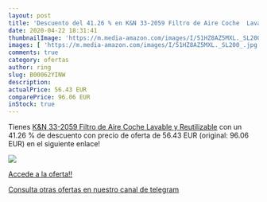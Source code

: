 ```yaml
---
layout: post
title: 'Descuento del 41.26 % en K&N 33-2059 Filtro de Aire Coche  Lavabl'
date: 2020-04-22 18:31:41
thumbnailImage: 'https://m.media-amazon.com/images/I/51HZ8AZ5MXL._SL200_.jpg'
images: [ 'https://m.media-amazon.com/images/I/51HZ8AZ5MXL._SL200_.jpg' ]
comments: true
category: ofertas
author: ring
slug: B00062YINW
description:
actualPrice: 56.43 EUR
comparePrice: 96.06 EUR
inStock: true
---
```


Tienes [K&N 33-2059 Filtro de Aire Coche  Lavable y Reutilizable](https://www.amazon.com/dp/B00062YINW/?tag=redken08-20) con un 41.26 % de descuento con precio de oferta de 56.43 EUR (original: 96.06 EUR) en el siguiente enlace!

[![](https://m.media-amazon.com/images/I/51HZ8AZ5MXL._SL200_.jpg)](https://www.amazon.com/dp/B00062YINW/?tag=redken08-20)

[Accede a la oferta!!](https://www.amazon.com/dp/B00062YINW/?tag=redken08-20)

[Consulta otras ofertas en nuestro canal de telegram](https://t.me/s/ofertas25)
